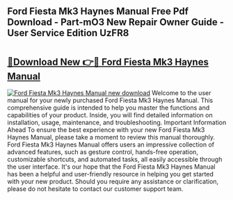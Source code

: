 ## Ford Fiesta Mk3 Haynes Manual Free Pdf Download - Part-mO3 New Repair Owner Guide - User Service Edition UzFR8

# <h2><a href="http://cf17604.oget.top/?id=Ford+Fiesta+Mk3+Haynes+Manual">🔗Download New 👉🔴 Ford Fiesta Mk3 Haynes Manual</a></h2>

[![Ford Fiesta Mk3 Haynes Manual new download](https://i.imgur.com/5g1atiW.png)](http://cf17604.oget.top/?id=Ford+Fiesta+Mk3+Haynes+Manual)
Welcome to the user manual for your newly purchased Ford Fiesta Mk3 Haynes Manual. This comprehensive guide is intended to help you master the functions and capabilities of your product. Inside, you will find detailed information on installation, usage, maintenance, and troubleshooting. Important Information Ahead To ensure the best experience with your new Ford Fiesta Mk3 Haynes Manual, please take a moment to review this manual thoroughly. Ford Fiesta Mk3 Haynes Manual offers users an impressive collection of advanced features, such as gesture control, hands-free operation, customizable shortcuts, and automated tasks, all easily accessible through the user interface. It's our hope that the Ford Fiesta Mk3 Haynes Manual has been a helpful and user-friendly resource in helping you get started with your new product. Should you require any assistance or clarification, please do not hesitate to contact our customer support team.
